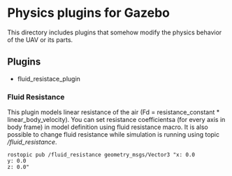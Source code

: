 # Physics plugins for Gazebo

This directory includes plugins that somehow modify the physics behavior of the UAV or its parts.

## Plugins
* fluid_resistace_plugin

### Fluid Resistance
This plugin models linear resistance of the air (Fd = resistance_constant * linear_body_velocity).
You can set resistance coefficientsa (for every axis in body frame) in model definition using fluid resistance macro.
It is also possible to change fluid resistance while simulation is running using topic */fluid_resistance*.
```
rostopic pub /fluid_resistance geometry_msgs/Vector3 "x: 0.0 
y: 0.0
z: 0.0" 
```



